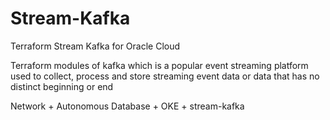 # Stream-Kafka
Terraform Stream Kafka for Oracle Cloud

Terraform modules of kafka which is a popular event streaming platform used to collect, process and store streaming event data or data that has no distinct beginning or end

Network + Autonomous Database + OKE + stream-kafka
